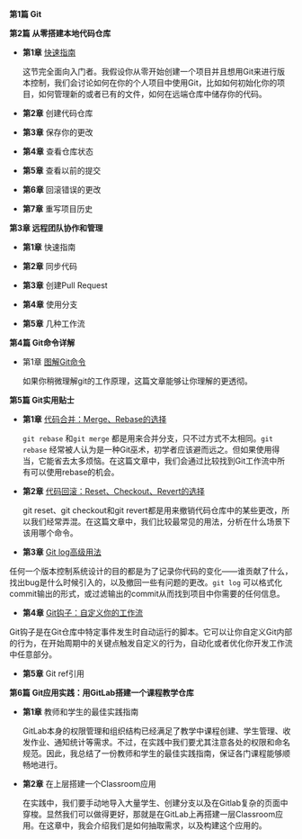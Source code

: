 **第1篇 Git**

  
**第2篇 从零搭建本地代码仓库**

 - **第1章** [快速指南](https://github.com/geeeeeeeeek/git-recipes/wiki/2.1-%E5%BF%AB%E9%80%9F%E6%8C%87%E5%8D%97)

	这节完全面向入门者。我假设你从零开始创建一个项目并且想用Git来进行版本控制，我们会讨论如何在你的个人项目中使用Git，比如如何初始化你的项目，如何管理新的或者已有的文件，如何在远端仓库中储存你的代码。

 - **第2章** 创建代码仓库

 - **第3章** 保存你的更改

 - **第4章** 查看仓库状态

 - **第5章** 查看以前的提交

 - **第6章** 回滚错误的更改

 - **第7章** 重写项目历史

**第3章 远程团队协作和管理**

 - **第1章** 快速指南 
 
 - **第2章** 同步代码

 - **第3章** 创建Pull Request

 - **第4章** 使用分支

 - **第5章** 几种工作流
  
**第4篇 Git命令详解**

 - 第1章 [图解Git命令](https://github.com/geeeeeeeeek/git-recipes/wiki/4.1-%E5%9B%BE%E8%A7%A3Git%E5%91%BD%E4%BB%A4)

	如果你稍微理解git的工作原理，这篇文章能够让你理解的更透彻。
  
**第5篇 Git实用贴士**

 - **第1章** [代码合并：Merge、Rebase的选择](https://github.com/geeeeeeeeek/git-recipes/wiki/5.1-%E4%BB%A3%E7%A0%81%E5%90%88%E5%B9%B6%EF%BC%9AMerge%E3%80%81Rebase%E7%9A%84%E9%80%89%E6%8B%A9)

	`git rebase` 和`git merge` 都是用来合并分支，只不过方式不太相同。`git rebase` 经常被人认为是一种Git巫术，初学者应该避而远之。但如果使用得当，它能省去太多烦恼。在这篇文章中，我们会通过比较找到Git工作流中所有可以使用rebase的机会。
 
 - **第2章** [代码回滚：Reset、Checkout、Revert的选择](https://github.com/geeeeeeeeek/git-recipes/wiki/5.2-%E4%BB%A3%E7%A0%81%E5%9B%9E%E6%BB%9A%EF%BC%9AReset%E3%80%81Checkout%E3%80%81Revert%E7%9A%84%E9%80%89%E6%8B%A9)

	git reset、git checkout和git revert都是用来撤销代码仓库中的某些更改，所以我们经常弄混。在这篇文章中，我们比较最常见的用法，分析在什么场景下该用哪个命令。

 - **第3章** [Git log高级用法](https://github.com/geeeeeeeeek/git-recipes/wiki/5.3-Git-log%E9%AB%98%E7%BA%A7%E7%94%A8%E6%B3%95)
 
 任何一个版本控制系统设计的目的都是为了记录你代码的变化——谁贡献了什么，找出bug是什么时候引入的，以及撤回一些有问题的更改。`git log` 可以格式化commit输出的形式，或过滤输出的commit从而找到项目中你需要的任何信息。

 - **第4章** [Git钩子：自定义你的工作流](https://github.com/geeeeeeeeek/git-recipes/wiki/5.4-Git%E9%92%A9%E5%AD%90%EF%BC%9A%E8%87%AA%E5%AE%9A%E4%B9%89%E4%BD%A0%E7%9A%84%E5%B7%A5%E4%BD%9C%E6%B5%81)

 Git钩子是在Git仓库中特定事件发生时自动运行的脚本。它可以让你自定义Git内部的行为，在开始周期中的关键点触发自定义的行为，自动化或者优化你开发工作流中任意部分。
 
 - **第5章** Git ref引用

**第6篇 Git应用实践：用GitLab搭建一个课程教学仓库**

 - **第1章** 教师和学生的最佳实践指南

	GitLab本身的权限管理和组织结构已经满足了教学中课程创建、学生管理、收发作业、通知统计等需求。不过，在实践中我们要尤其注意各处的权限和命名规范。因此，我总结了一份教师和学生的最佳实践指南，保证各门课程能够顺畅地进行。
 - **第2章** 在上层搭建一个Classroom应用

	在实践中，我们要手动地导入大量学生、创建分支以及在Gitlab复杂的页面中穿梭。显然我们可以做得更好，那就是在GitLab上再搭建一层Classroom应用。在这章中，我会介绍我们是如何抽取需求，以及构建这个应用的。
